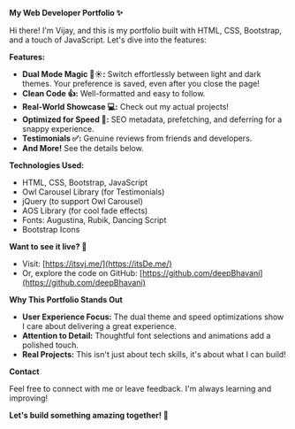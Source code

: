 **My Web Developer Portfolio ✨**

Hi there! I'm Vijay, and this is my portfolio built with HTML, CSS, Bootstrap, and a touch of JavaScript. Let's dive into the features:

**Features:**

* **Dual Mode Magic 🌙☀️:**  Switch effortlessly between light and dark themes. Your preference is saved, even after you close the page!
* **Clean Code 👍:** Well-formatted and easy to follow. 
* **Real-World Showcase 💻:** Check out my actual projects!
* **Optimized for Speed 🚀:**  SEO metadata, prefetching, and deferring for a snappy experience.
* **Testimonials ✅:** Genuine reviews from friends and developers. 
* **And More!** See the details below. 

**Technologies Used:**

* HTML, CSS, Bootstrap, JavaScript
* Owl Carousel Library (for Testimonials)
* jQuery (to support Owl Carousel)
* AOS Library (for cool fade effects)
* Fonts: Augustina, Rubik, Dancing Script
* Bootstrap Icons

**Want to see it live? 👀**

* Visit: [https://itsvj.me/](https://itsDe.me/)
* Or, explore the code on GitHub: [https://github.com/deepBhavani](https://github.com/deepBhavani)

**Why This Portfolio Stands Out**

* **User Experience Focus:**  The dual theme and speed optimizations show I care about delivering a great experience.
* **Attention to Detail:** Thoughtful font selections and animations add a polished touch. 
* **Real Projects:**  This isn't just about tech skills, it's about what I can build!  

**Contact**

Feel free to connect with me or leave feedback. I'm always learning and improving! 

**Let's build something amazing together! 💪**
